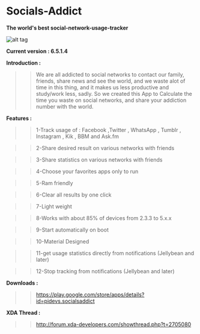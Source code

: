 Socials-Addict
==============

**The world's best social-network-usage-tracker**
                                      
 ![alt tag](http://s17.postimg.org/f0o4ahlsv/UUv_Yo_Mt_P.jpg)


**Current version : 6.5.1.4**

**Introduction :**

>>We are all addicted to social networks to contact our family, friends, share news and see the world,
>>and we waste alot of time in this thing, and it makes us less productive and study/work less, sadly.
>>So we created this App to Calculate the time you waste on social networks, and share your addiction 
>>number with the world.
 
**Features :**
    
>>1-Track usage of : Facebook ,Twitter , WhatsApp , Tumblr , Instagram , Kik , BBM and Ask.fm

>>2-Share desired result on various networks with friends

>>3-Share statistics on various networks with friends 

>>4-Choose your favorites apps only to run

>>5-Ram friendly

>>6-Clear all results by one click

>>7-Light weight

>>8-Works with about 85% of devices from 2.3.3 to 5.x.x

>>9-Start automatically on boot

>>10-Material Designed

>>11-get usage statistics directly from notifications (Jellybean and later)

>>12-Stop tracking from notifications (Jellybean and later)



**Downloads :**     

>>https://play.google.com/store/apps/details?id=pidevs.socialsaddict



**XDA Thread :**

>>http://forum.xda-developers.com/showthread.php?t=2705080
